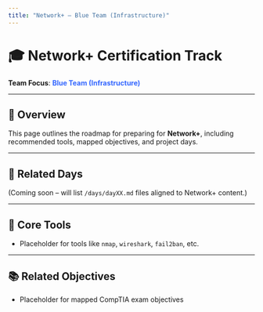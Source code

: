 ```yaml
---
title: "Network+ – Blue Team (Infrastructure)"
---
```


# 🎓 Network+ Certification Track

**Team Focus**: <span style="color:#3366ff; font-weight:bold;">Blue Team (Infrastructure)</span>

---

## 🧠 Overview

This page outlines the roadmap for preparing for **Network+**, including recommended tools, mapped objectives, and project days.

---

## 🔗 Related Days

(Coming soon – will list `/days/dayXX.md` files aligned to Network+ content.)

---

## 🧰 Core Tools

- Placeholder for tools like `nmap`, `wireshark`, `fail2ban`, etc.

---

## 📚 Related Objectives

- Placeholder for mapped CompTIA exam objectives
